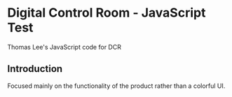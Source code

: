 # Digital Control Room - JavaScript Test

Thomas Lee's JavaScript code for DCR

## Introduction

Focused mainly on the functionality of the product rather than a colorful UI.
